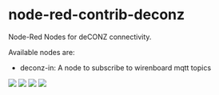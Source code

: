 # node-red-contrib-deconz
Node-Red Nodes for deCONZ connectivity.

Available nodes are:
* deconz-in: A node to subscribe to wirenboard mqtt topics


<img src="https://github.com/andreypopov/node-red-contrib-deconz/blob/master/readme/1.png?raw=true">
<img src="https://github.com/andreypopov/node-red-contrib-deconz/blob/master/readme/2.png?raw=true">
<img src="https://github.com/andreypopov/node-red-contrib-deconz/blob/master/readme/3.png?raw=true">
<img src="https://github.com/andreypopov/node-red-contrib-deconz/blob/master/readme/4.png?raw=true">